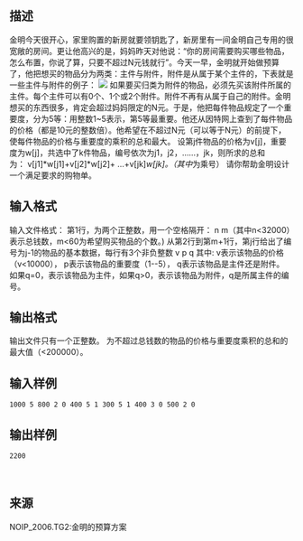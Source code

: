 ## 描述

金明今天很开心，家里购置的新房就要领钥匙了，新房里有一间金明自己专用的很宽敞的房间。更让他高兴的是，妈妈昨天对他说：“你的房间需要购买哪些物品，怎么布置，你说了算，只要不超过N元钱就行”。今天一早，金明就开始做预算了，他把想买的物品分为两类：主件与附件，附件是从属于某个主件的，下表就是一些主件与附件的例子： <img border=0 src=http://60.191.162.158:8080/JudgeOnline/images/p1110.gif > 如果要买归类为附件的物品，必须先买该附件所属的主件。每个主件可以有0个、1个或2个附件。附件不再有从属于自己的附件。金明想买的东西很多，肯定会超过妈妈限定的N元。于是，他把每件物品规定了一个重要度，分为5等：用整数1~5表示，第5等最重要。他还从因特网上查到了每件物品的价格（都是10元的整数倍）。他希望在不超过N元（可以等于N元）的前提下，使每件物品的价格与重要度的乘积的总和最大。 设第j件物品的价格为v[j]，重要度为w[j]，共选中了k件物品，编号依次为j1，j2，……，jk，则所求的总和为： v[j1]*w[j1]+v[j2]*w[j2]+ …+v[jk]*w[jk]。（其中*为乘号） 请你帮助金明设计一个满足要求的购物单。 

## 输入格式

输入文件格式： 第1行，为两个正整数，用一个空格隔开： n m（其中n<32000）表示总钱数，m<60为希望购买物品的个数。) 从第2行到第m+1行，第j行给出了编号为j-1的物品的基本数据，每行有3个非负整数 v p q 其中: v表示该物品的价格（v<10000）， p表示该物品的重要度（1--5）， q表示该物品是主件还是附件。 如果q=0，表示该物品为主件，如果q>0，表示该物品为附件，q是所属主件的编号。 

## 输出格式

输出文件只有一个正整数。 为不超过总钱数的物品的价格与重要度乘积的总和的最大值（<200000）。

## 输入样例

```plaintext
1000 5 800 2 0 400 5 1 300 5 1 400 3 0 500 2 0 
```

## 输出样例

```plaintext
2200
```



 

## 来源

NOIP_2006.TG2:金明的预算方案

